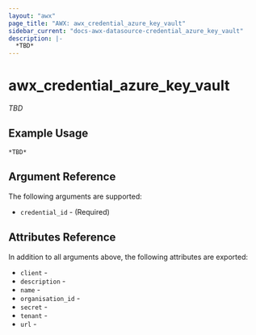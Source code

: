 ```yaml
---
layout: "awx"
page_title: "AWX: awx_credential_azure_key_vault"
sidebar_current: "docs-awx-datasource-credential_azure_key_vault"
description: |-
  *TBD*
---
```


# awx_credential_azure_key_vault

*TBD*

## Example Usage

```hcl
*TBD*
```

## Argument Reference

The following arguments are supported:

* `credential_id` - (Required) 

## Attributes Reference

In addition to all arguments above, the following attributes are exported:

* `client` - 
* `description` - 
* `name` - 
* `organisation_id` - 
* `secret` - 
* `tenant` - 
* `url` - 
